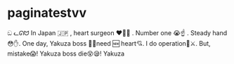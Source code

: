 # paginatestvv
ඞ ᓚᘏᗢ In Japan 🇯🇵 , heart surgeon ❤️👨‍⚕️ . Number one 😭☝️ . Steady hand😳✋️. One day, Yakuza boss 🙇🏻need 🆕 heart💘. I do operation🔪⚔️. But, mistake😱! Yakuza boss die😵😪! Yakuza
